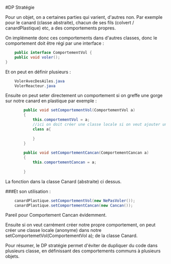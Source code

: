#DP Stratégie

Pour un objet, on a certaines parties qui varient, d'autres non. Par exemple pour le canard (classe abstraite), chacun de ses fils (colvert / canardPlastique) etc, a des comportements propres. 

On implémente donc ces comportements dans d'autres classes, donc le comportement doit être régi par une interface : 

```java
	public interface ComportementVol {
	public void voler();
}
```

Et on peut en définir plusieurs : 
```java
	VolerAvecDesAiles.java
	VolerReacteur.java
```

Ensuite on peut seter directement un comportement si on greffe une gorge sur notre canard en plastique par exemple : 
```java
        public void setComportementVol(ComportementVol a)
        {
            this.comportementVol = a;
            //ici on doit créer une classe locale si on veut ajouter un nouveau comportement
            class a{
                
            }
        }
        
        public void setComportementCancan(ComportementCancan a)
        {
            this.comportementCancan = a;
            
        }
``` 

La fonction dans la classe Canard (abstraite) ci dessus.

###Et son utilisation : 
```java
	canardPlastique.setComportementVol(new NePasVoler());
    canardPlastique.setComportementCancan(new Cancan());
```

Pareil pour Comportement Cancan évidemment.

Ensuite si on veut carrément créer notre propre comportement, on peut créer une classe locale (anonyme) dans notre setComportemetVol(ComportementVol a); de la classe Canard.

Pour résumer, le DP stratégie permet d'éviter de dupliquer du code dans plusieurs classe, en définissant des comportements communs à plusieurs objets.
